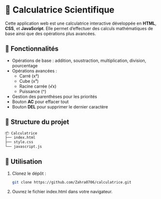 # 🧮 Calculatrice Scientifique

Cette application web est une calculatrice interactive développée en **HTML**, **CSS**, et **JavaScript**. Elle permet d’effectuer des calculs mathématiques de base ainsi que des opérations plus avancées.

## 🔧 Fonctionnalités

- Opérations de base : addition, soustraction, multiplication, division, pourcentage
- Opérations avancées :
  - Carré (x²)
  - Cube (x³)
  - Racine carrée (√x)
  - Puissance (^)
- Gestion des parenthèses pour les priorités
- Bouton **AC** pour effacer tout
- Bouton **DEL** pour supprimer le dernier caractère

## 📁 Structure du projet
```bash
📦 Calculatrice
├── index.html
├── style.css 
└── javascript.js
```
## 🚀 Utilisation

1. Clonez le dépôt :
   ```bash
   git clone https://github.com/Zahra0706/calculatrice.git
   ```
2. Ouvrez le fichier index.html dans votre navigateur.
